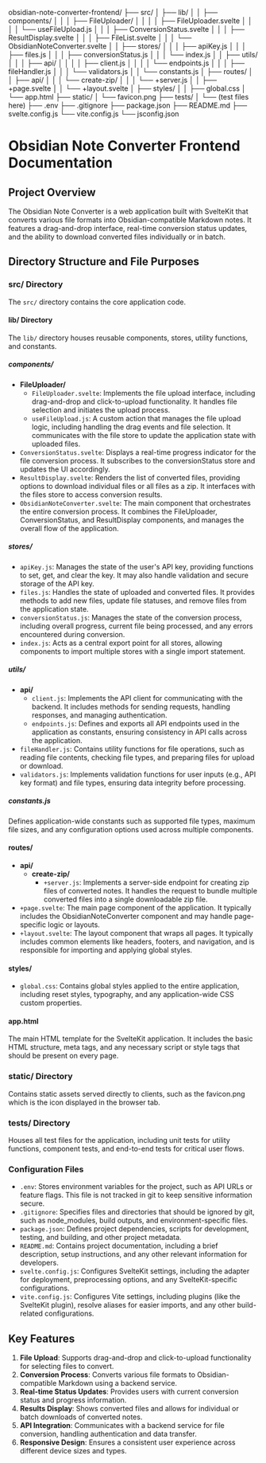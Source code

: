 obsidian-note-converter-frontend/
├── src/
│   ├── lib/
│   │   ├── components/
│   │   │   ├── FileUploader/
│   │   │   │   ├── FileUploader.svelte
│   │   │   │   └── useFileUpload.js
│   │   │   ├── ConversionStatus.svelte
│   │   │   ├── ResultDisplay.svelte
│   │   │   ├── FileList.svelte
│   │   │   └── ObsidianNoteConverter.svelte
│   │   ├── stores/
│   │   │   ├── apiKey.js
│   │   │   ├── files.js
│   │   │   ├── conversionStatus.js
│   │   │   └── index.js
│   │   ├── utils/
│   │   │   ├── api/
│   │   │   │   ├── client.js
│   │   │   │   └── endpoints.js
│   │   │   ├── fileHandler.js
│   │   │   └── validators.js
│   │   └── constants.js
│   ├── routes/
│   │   ├── api/
│   │   │   └── create-zip/
│   │   │       └── +server.js
│   │   ├── +page.svelte
│   │   └── +layout.svelte
│   ├── styles/
│   │   ├── global.css
│   └── app.html
├── static/
│   └── favicon.png
├── tests/
│   └── (test files here)
├── .env
├── .gitignore
├── package.json
├── README.md
├── svelte.config.js
└── vite.config.js
└── jsconfig.json

# Obsidian Note Converter Frontend Documentation

## Project Overview

The Obsidian Note Converter is a web application built with SvelteKit that converts various file formats into Obsidian-compatible Markdown notes. It features a drag-and-drop interface, real-time conversion status updates, and the ability to download converted files individually or in batch.

## Directory Structure and File Purposes

### src/ Directory

The `src/` directory contains the core application code.

#### lib/ Directory

The `lib/` directory houses reusable components, stores, utility functions, and constants.

##### components/

- **FileUploader/**
  - `FileUploader.svelte`: Implements the file upload interface, including drag-and-drop and click-to-upload functionality. It handles file selection and initiates the upload process.
  - `useFileUpload.js`: A custom action that manages the file upload logic, including handling the drag events and file selection. It communicates with the file store to update the application state with uploaded files.
- `ConversionStatus.svelte`: Displays a real-time progress indicator for the file conversion process. It subscribes to the conversionStatus store and updates the UI accordingly.
- `ResultDisplay.svelte`: Renders the list of converted files, providing options to download individual files or all files as a zip. It interfaces with the files store to access conversion results.
- `ObsidianNoteConverter.svelte`: The main component that orchestrates the entire conversion process. It combines the FileUploader, ConversionStatus, and ResultDisplay components, and manages the overall flow of the application.

##### stores/

- `apiKey.js`: Manages the state of the user's API key, providing functions to set, get, and clear the key. It may also handle validation and secure storage of the API key.
- `files.js`: Handles the state of uploaded and converted files. It provides methods to add new files, update file statuses, and remove files from the application state.
- `conversionStatus.js`: Manages the state of the conversion process, including overall progress, current file being processed, and any errors encountered during conversion.
- `index.js`: Acts as a central export point for all stores, allowing components to import multiple stores with a single import statement.

##### utils/

- **api/**
  - `client.js`: Implements the API client for communicating with the backend. It includes methods for sending requests, handling responses, and managing authentication.
  - `endpoints.js`: Defines and exports all API endpoints used in the application as constants, ensuring consistency in API calls across the application.
- `fileHandler.js`: Contains utility functions for file operations, such as reading file contents, checking file types, and preparing files for upload or download.
- `validators.js`: Implements validation functions for user inputs (e.g., API key format) and file types, ensuring data integrity before processing.

##### constants.js

Defines application-wide constants such as supported file types, maximum file sizes, and any configuration options used across multiple components.

#### routes/

- **api/**
  - **create-zip/**
    - `+server.js`: Implements a server-side endpoint for creating zip files of converted notes. It handles the request to bundle multiple converted files into a single downloadable zip file.
- `+page.svelte`: The main page component of the application. It typically includes the ObsidianNoteConverter component and may handle page-specific logic or layouts.
- `+layout.svelte`: The layout component that wraps all pages. It typically includes common elements like headers, footers, and navigation, and is responsible for importing and applying global styles.

#### styles/

- `global.css`: Contains global styles applied to the entire application, including reset styles, typography, and any application-wide CSS custom properties.

#### app.html

The main HTML template for the SvelteKit application. It includes the basic HTML structure, meta tags, and any necessary script or style tags that should be present on every page.

### static/ Directory

Contains static assets served directly to clients, such as the favicon.png which is the icon displayed in the browser tab.

### tests/ Directory

Houses all test files for the application, including unit tests for utility functions, component tests, and end-to-end tests for critical user flows.

### Configuration Files

- `.env`: Stores environment variables for the project, such as API URLs or feature flags. This file is not tracked in git to keep sensitive information secure.
- `.gitignore`: Specifies files and directories that should be ignored by git, such as node_modules, build outputs, and environment-specific files.
- `package.json`: Defines project dependencies, scripts for development, testing, and building, and other project metadata.
- `README.md`: Contains project documentation, including a brief description, setup instructions, and any other relevant information for developers.
- `svelte.config.js`: Configures SvelteKit settings, including the adapter for deployment, preprocessing options, and any SvelteKit-specific configurations.
- `vite.config.js`: Configures Vite settings, including plugins (like the SvelteKit plugin), resolve aliases for easier imports, and any other build-related configurations.

## Key Features

1. **File Upload**: Supports drag-and-drop and click-to-upload functionality for selecting files to convert.
2. **Conversion Process**: Converts various file formats to Obsidian-compatible Markdown using a backend service.
3. **Real-time Status Updates**: Provides users with current conversion status and progress information.
4. **Results Display**: Shows converted files and allows for individual or batch downloads of converted notes.
5. **API Integration**: Communicates with a backend service for file conversion, handling authentication and data transfer.
6. **Responsive Design**: Ensures a consistent user experience across different device sizes and types.